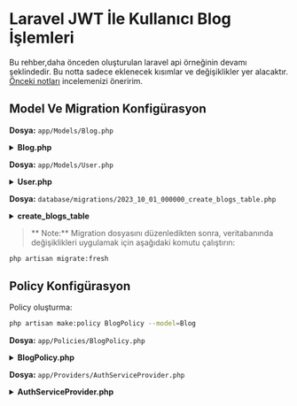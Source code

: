 # Laravel JWT İle Kullanıcı Blog İşlemleri

Bu rehber,daha önceden oluşturulan laravel api örneğinin devamı şeklindedir. Bu notta sadece eklenecek kısımlar ve değişiklikler yer alacaktır. [Önceki notları](https://github.com/kaankaltakkiran/Linux_notlarim/blob/main/php_notlarim/notlarim/laravel_api_notlarim/notlarim/blog_api_ornegi/blog_api_rehberi.md) incelemenizi öneririm.

## Model Ve Migration Konfigürasyon

**Dosya:** `app/Models/Blog.php`

<details>
<summary><b>Blog.php</b></summary>

```php
  public function user(){
        return $this->belongsTo(User::class);
    }
```

</details>

**Dosya:** `app/Models/User.php`

<details>
<summary><b>User.php</b></summary>

```php
   public function blogs(){
        return $this->hasMany(Blog::class);
    }
```

</details>

**Dosya:** `database/migrations/2023_10_01_000000_create_blogs_table.php`

<details>
<summary><b>create_blogs_table</b></summary>

```php
   Schema::create('blogs', function (Blueprint $table) {
            $table->foreignId('user_id')->constrained()->cascadeOnDelete();
        });
```

</details>

> ** Note:** Migration dosyasını düzenledikten sonra, veritabanında değişiklikleri uygulamak için aşağıdaki komutu çalıştırın:

```bash
php artisan migrate:fresh
```

## Policy Konfigürasyon

Policy oluşturma:

```bash
php artisan make:policy BlogPolicy --model=Blog
```

**Dosya:** `app/Policies/BlogPolicy.php`

<details>
<summary><b>BlogPolicy.php</b></summary>

```php
public function modify(User $user, Blog $blog): Response
{
return $user->id === $blog->user_id
? Response::allow()
: Response::deny('Bu blogu düzenleme izniniz yok.');
}
```

</details>

**Dosya:** `app/Providers/AuthServiceProvider.php`

<details>
<summary><b>AuthServiceProvider.php</b></summary>

```php
use App\Models\Blog;
use App\Policies\BlogPolicy;

protected $policies = [
    Blog::class => BlogPolicy::class,
];

```

## Controller Konfigürasyon

**Dosya:** `app/Http/Controllers/API/BlogController.php`

<details>
<summary><b>BlogController</b></summary>

```php
use Illuminate\Support\Facades\Gate;

     public function __construct()
    {
        $this->middleware('auth:api', ['except' => ['index', 'show']]);
    }

    public function index()
    {

       return Blog::with('user')->latest()->get();
    }
    public function store(Request $request)
    {

       $blog = $request->user()->blogs()->create($request->all());
        return response()->json([
            'message' => 'Blog başarıyla kaydedildi',
            'blog' => $blog,
            'user' => $blog->user,
        ]);
    }
    public function show(Blog $blog)
    {
           return response()->json([
            'blog' => $blog,
            'user' => $blog->user,
        ]);
    }
    public function update(Request $request, Blog $blog)
    {
        Gate::authorize('modify', $blog);

        $blog->update($request->all());
        return response()->json([
            'blog' => $blog,
            'message' => 'Blog güncellendi',
        ]);
    }

    public function destroy(Blog $blog)
    {
        Gate::authorize('modify', $blog);

        $blog->delete();
        return response()->json([
            'message' => 'Blog silindi',
        ]);
    }
```

</details>
